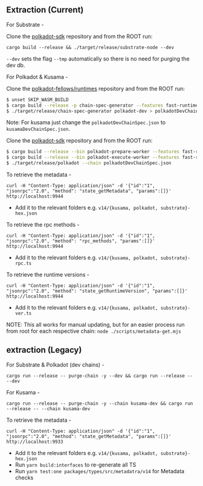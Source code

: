 ## Extraction (Current)

For Substrate -

Clone the [polkadot-sdk](https://github.com/paritytech/polkadot-sdk) repository and from the ROOT run:

`cargo build --release && ./target/release/substrate-node --dev`

`--dev` sets the flag `--tmp` automatically so there is no need for purging the dev db.

For Polkadot & Kusama -

Clone the [polkadot-fellows/runtimes](https://github.com/polkadot-fellows/runtimes/tree/main) repository and from the ROOT run:

```bash 
$ unset SKIP_WASM_BUILD
$ cargo build --release -p chain-spec-generator --features fast-runtime
$ ./target/release/chain-spec-generator polkadot-dev > polkadotDevChainSpec.json
```

Note: For kusama just change the `polkadotDevChainSpec.json` to `kusamaDevChainSpec.json`.

Clone the [polkadot-sdk](https://github.com/paritytech/polkadot-sdk) repository and from the ROOT run:

```bash
$ cargo build --release --bin polkadot-prepare-worker --features fast-runtime
$ cargo build --release --bin polkadot-execute-worker --features fast-runtime
$ ./target/release/polkadot --chain polkadotDevChainSpec.json
```

To retrieve the metadata -

`curl -H "Content-Type: application/json" -d '{"id":"1", "jsonrpc":"2.0", "method": "state_getMetadata", "params":[]}' http://localhost:9944`

- Add it to the relevant folders e.g. `v14/{kusama, polkadot, substrate}-hex.json`

To retrieve the rpc methods -

`curl -H "Content-Type: application/json" -d '{"id":"1", "jsonrpc":"2.0", "method": "rpc_methods", "params":[]}' http://localhost:9944`

- Add it to the relevant folders e.g. `v14/{kusama, polkadot, substrate}-rpc.ts`

To retrieve the runtime versions -

`curl -H "Content-Type: application/json" -d '{"id":"1", "jsonrpc":"2.0", "method": "state_getRuntimeVersion", "params":[]}' http://localhost:9944`

- Add it to the relevant folders e.g. `v14/{kusama, polkadot, substrate}-ver.ts`

NOTE: This all works for manual updating, but for an easier process run from root for each respective chain: `node ./scripts/metadata-get.mjs`

## extraction (Legacy)

For Substrate & Polkadot (dev chains) -

`cargo run --release -- purge-chain -y --dev && cargo run --release -- --dev`

For Kusama -

`cargo run --release -- purge-chain -y --chain kusama-dev && cargo run --release -- --chain kusama-dev`

To retrieve the metadata -

`curl -H "Content-Type: application/json" -d '{"id":"1", "jsonrpc":"2.0", "method": "state_getMetadata", "params":[]}' http://localhost:9933`

- Add it to the relevant folders e.g. `v14/{kusama, polkadot, substrate}-hex.json`
- Run `yarn build:interfaces` to re-generate all TS
- Run `yarn test:one packages/types/src/metadatra/v14` for Metadata checks
